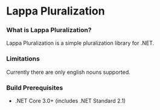 # Lappa Pluralization

### What is Lappa Pluralization?

Lappa Pluralization is a simple pluralization library for .NET.

### Limitations

Currently there are only english nouns supported.

### Build Prerequisites
* .NET Core 3.0+ (includes .NET Standard 2.1)
